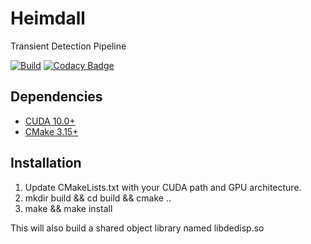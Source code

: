 # Heimdall
Transient Detection Pipeline

[![Build](https://github.com/pravirkr/heimdall/workflows/Build/badge.svg)](https://github.com/pravirkr/heimdall/actions)
[![Codacy Badge](https://app.codacy.com/project/badge/Grade/71ddadb7cb954d928dec08b862d4bfac)](https://www.codacy.com/gh/pravirkr/heimdall/dashboard?utm_source=github.com&amp;utm_medium=referral&amp;utm_content=pravirkr/heimdall&amp;utm_campaign=Badge_Grade)

## Dependencies
* [CUDA 10.0+](https://developer.nvidia.com/cuda-toolkit-archive)
* [CMake 3.15+](https://cmake.org/download/)

## Installation
1.  Update CMakeLists.txt with your CUDA path and GPU architecture.
2.  mkdir build && cd build && cmake ..
3.  make && make install
    
This will also build a shared object library named libdedisp.so
